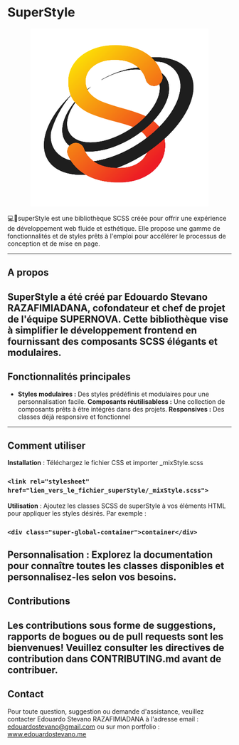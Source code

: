 # SuperStyle
<p align="center"><img src="./assets/SuperStyle_Logo-1.png" width="400" alt="Supernova Logo"></p>

💻🚀superStyle est une bibliothèque SCSS créée pour offrir une expérience de développement web fluide et esthétique. Elle propose une gamme de fonctionnalités et de styles prêts à l'emploi pour accélérer le processus de conception et de mise en page. 

---

## A propos
SuperStyle a été créé par Edouardo Stevano RAZAFIMIADANA, cofondateur et chef de projet de l'équipe SUPERNOVA. Cette bibliothèque vise à simplifier le développement frontend en fournissant des composants SCSS élégants et modulaires.
---

## Fonctionnalités principales
- **Styles modulaires :**
Des styles prédéfinis et modulaires pour une personnalisation facile.
**Composants réutilisabless :**
Une collection de composants prêts à être intégrés dans des projets.
**Responsives :**
Des classes déjà responsive et fonctionnel
---

## Comment utiliser
**Installation** : Téléchargez le fichier CSS et importer _mixStyle.scss
### `<link rel="stylesheet" href="lien_vers_le_fichier_superStyle/_mixStyle.scss">`

**Utilisation** : Ajoutez les classes SCSS de superStyle à vos éléments HTML pour appliquer les styles désirés. Par exemple :
### `<div class="super-global-container">container</div>`
**Personnalisation** : Explorez la documentation pour connaître toutes les classes disponibles et personnalisez-les selon vos besoins.
---

## Contributions
Les contributions sous forme de suggestions, rapports de bogues ou de pull requests sont les bienvenues! Veuillez consulter les directives de contribution dans CONTRIBUTING.md avant de contribuer.
---

## Contact
Pour toute question, suggestion ou demande d'assistance, veuillez contacter Edouardo Stevano RAZAFIMIADANA à l'adresse email : edouardostevano@gmail.com ou sur mon portfolio : www.edouardostevano.me





